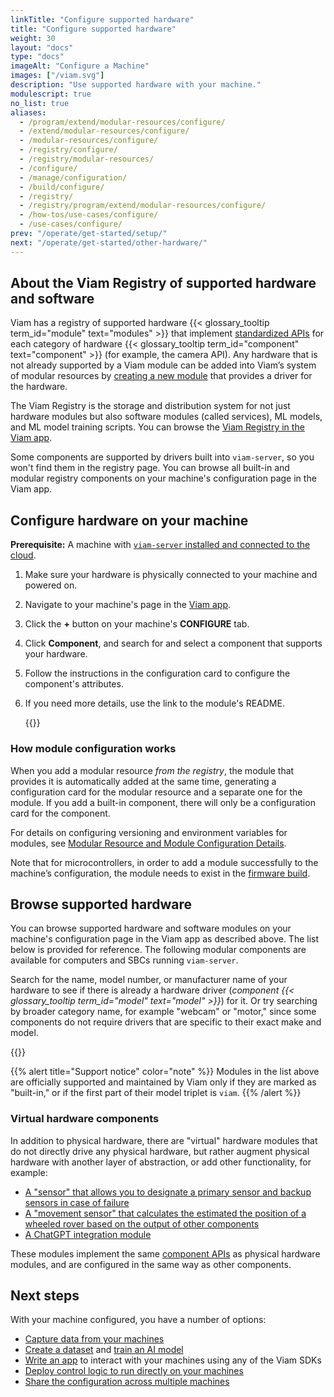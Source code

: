 ```yaml
---
linkTitle: "Configure supported hardware"
title: "Configure supported hardware"
weight: 30
layout: "docs"
type: "docs"
imageAlt: "Configure a Machine"
images: ["/viam.svg"]
description: "Use supported hardware with your machine."
modulescript: true
no_list: true
aliases:
  - /program/extend/modular-resources/configure/
  - /extend/modular-resources/configure/
  - /modular-resources/configure/
  - /registry/configure/
  - /registry/modular-resources/
  - /configure/
  - /manage/configuration/
  - /build/configure/
  - /registry/
  - /registry/program/extend/modular-resources/configure/
  - /how-tos/use-cases/configure/
  - /use-cases/configure/
prev: "/operate/get-started/setup/"
next: "/operate/get-started/other-hardware/"
---
```


## About the Viam Registry of supported hardware and software

Viam has a registry of supported hardware {{< glossary_tooltip term_id="module" text="modules" >}} that implement [standardized APIs](/dev/reference/apis/#component-apis) for each category of hardware {{< glossary_tooltip term_id="component" text="component" >}} (for example, the camera API).
Any hardware that is not already supported by a Viam module can be added into Viam’s system of modular resources by [creating a new module](/operate/get-started/other-hardware/) that provides a driver for the hardware.

The Viam Registry is the storage and distribution system for not just hardware modules but also software modules (called services), ML models, and ML model training scripts.
You can browse the [Viam Registry in the Viam app](https://app.viam.com/registry?type=Module).

Some components are supported by drivers built into `viam-server`, so you won't find them in the registry page.
You can browse all built-in and modular registry components on your machine's configuration page in the Viam app.

## Configure hardware on your machine

**Prerequisite:** A machine with [`viam-server` installed and connected to the cloud](/operate/get-started/setup/).

1. Make sure your hardware is physically connected to your machine and powered on.
1. Navigate to your machine's page in the [Viam app](https://app.viam.com).
1. Click the **+** button on your machine's **CONFIGURE** tab.
1. Click **Component**, and search for and select a component that supports your hardware.
1. Follow the instructions in the configuration card to configure the component's attributes.
1. If you need more details, use the link to the module's README.

   {{<gif webm_src="/integrate/configure.webm" mp4_src="/integrate/configure.mp4" alt="Configuring a board and ultrasonic sensor." max-width="600px">}}

### How module configuration works

When you add a modular resource _from the registry_, the module that provides it is automatically added at the same time, generating a configuration card for the modular resource and a separate one for the module.
If you add a built-in component, there will only be a configuration card for the component.

For details on configuring versioning and environment variables for modules, see [Modular Resource and Module Configuration Details](/operate/reference/module-configuration/).

Note that for microcontrollers, in order to add a module successfully to the machine’s configuration, the module needs to exist in the [firmware build](/operate/get-started/other-hardware/micro-module/).

## Browse supported hardware

You can browse supported hardware and software modules on your machine's configuration page in the Viam app as described above.
The list below is provided for reference.
The following modular components are available for computers and SBCs running `viam-server`.

Search for the name, model number, or manufacturer name of your hardware to see if there is already a hardware driver (_component {{< glossary_tooltip term_id="model" text="model" >}}_) for it.
Or try searching by broader category name, for example "webcam" or "motor," since some components do not require drivers that are specific to their exact make and model.

{{<resources api="rdk:component" no-intro="true">}}

{{% alert title="Support notice" color="note" %}}
Modules in the list above are officially supported and maintained by Viam only if they are marked as "built-in," or if the first part of their model triplet is `viam`.
{{% /alert %}}

### Virtual hardware components

In addition to physical hardware, there are "virtual" hardware modules that do not directly drive any physical hardware, but rather augment physical hardware with another layer of abstraction, or add other functionality, for example:

- [A "sensor" that allows you to designate a primary sensor and backup sensors in case of failure](https://github.com/viam-modules/failover)
- [A "movement sensor" that calculates the estimated the position of a wheeled rover based on the output of other components](/operate/reference/components/movement-sensor/wheeled-odometry/)
- [A ChatGPT integration module](https://github.com/jeremyrhyde/chat-gpt-module)

These modules implement the same [component APIs](/dev/reference/apis/#component-apis) as physical hardware modules, and are configured in the same way as other components.

## Next steps

With your machine configured, you have a number of options:

- [Capture data from your machines](/data-ai/capture-data/capture-sync/)
- [Create a dataset](/data-ai/ai/create-dataset/) and [train an AI model](/data-ai/ai/train-tflite/)
- [Write an app](/operate/control/web-app/) to interact with your machines using any of the Viam SDKs
- [Deploy control logic to run directly on your machines](/manage/software/control-logic/)
- [Share the configuration across multiple machines](/manage/fleet/reuse-configuration/)
